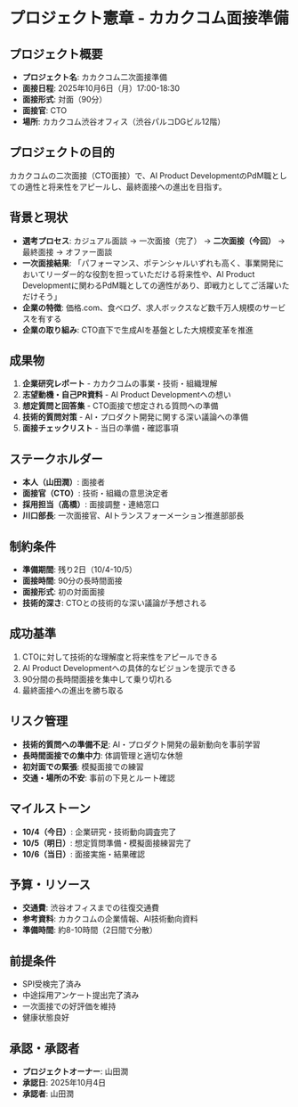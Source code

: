 # プロジェクト憲章 - カカクコム面接準備

## プロジェクト概要
- **プロジェクト名**: カカクコム二次面接準備
- **面接日程**: 2025年10月6日（月）17:00-18:30
- **面接形式**: 対面（90分）
- **面接官**: CTO
- **場所**: カカクコム渋谷オフィス（渋谷パルコDGビル12階）

## プロジェクトの目的
カカクコムの二次面接（CTO面接）で、AI Product DevelopmentのPdM職としての適性と将来性をアピールし、最終面接への進出を目指す。

## 背景と現状
- **選考プロセス**: カジュアル面談 → 一次面接（完了） → **二次面接（今回）** → 最終面接 → オファー面談
- **一次面接結果**: 「パフォーマンス、ポテンシャルいずれも高く、事業開発においてリーダー的な役割を担っていただける将来性や、AI Product Developmentに関わるPdM職としての適性があり、即戦力としてご活躍いただけそう」
- **企業の特徴**: 価格.com、食べログ、求人ボックスなど数千万人規模のサービスを有する
- **企業の取り組み**: CTO直下で生成AIを基盤とした大規模変革を推進

## 成果物
1. **企業研究レポート** - カカクコムの事業・技術・組織理解
2. **志望動機・自己PR資料** - AI Product Developmentへの想い
3. **想定質問と回答集** - CTO面接で想定される質問への準備
4. **技術的質問対策** - AI・プロダクト開発に関する深い議論への準備
5. **面接チェックリスト** - 当日の準備・確認事項

## ステークホルダー
- **本人（山田潤）**: 面接者
- **面接官（CTO）**: 技術・組織の意思決定者
- **採用担当（高橋）**: 面接調整・連絡窓口
- **川口部長**: 一次面接官、AIトランスフォーメーション推進部部長

## 制約条件
- **準備期間**: 残り2日（10/4-10/5）
- **面接時間**: 90分の長時間面接
- **面接形式**: 初の対面面接
- **技術的深さ**: CTOとの技術的な深い議論が予想される

## 成功基準
1. CTOに対して技術的な理解度と将来性をアピールできる
2. AI Product Developmentへの具体的なビジョンを提示できる
3. 90分間の長時間面接を集中して乗り切れる
4. 最終面接への進出を勝ち取る

## リスク管理
- **技術的質問への準備不足**: AI・プロダクト開発の最新動向を事前学習
- **長時間面接での集中力**: 体調管理と適切な休憩
- **初対面での緊張**: 模擬面接での練習
- **交通・場所の不安**: 事前の下見とルート確認

## マイルストーン
- **10/4（今日）**: 企業研究・技術動向調査完了
- **10/5（明日）**: 想定質問準備・模擬面接練習完了
- **10/6（当日）**: 面接実施・結果確認

## 予算・リソース
- **交通費**: 渋谷オフィスまでの往復交通費
- **参考資料**: カカクコムの企業情報、AI技術動向資料
- **準備時間**: 約8-10時間（2日間で分散）

## 前提条件
- SPI受検完了済み
- 中途採用アンケート提出完了済み
- 一次面接での好評価を維持
- 健康状態良好

## 承認・承認者
- **プロジェクトオーナー**: 山田潤
- **承認日**: 2025年10月4日
- **承認者**: 山田潤







